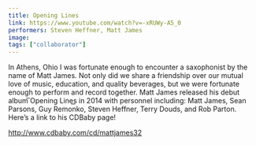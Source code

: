 ```yaml
---
title: Opening Lines
link: https://www.youtube.com/watch?v=-xRUWy-A5_0
performers: Steven Heffner, Matt James
image:
tags: ["collaborator"]
---
```


In Athens, Ohio I was fortunate enough to encounter a saxophonist by the name of Matt James. Not only did we share a friendship over our mutual love of music, education, and quality beverages, but we were fortunate enough to perform and record together. Matt James released his debut album ͞Opening Lines͟ in 2014 with personnel including: Matt James, Sean Parsons, Guy Remonko, Steven Heffner, Terry Douds, and Rob Parton. Here’s a link to his CDBaby page!

http://www.cdbaby.com/cd/mattjames32